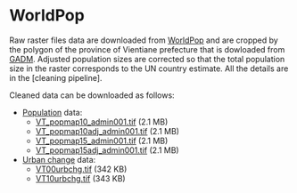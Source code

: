 
<!-- README.md is generated from README.Rmd. Please edit that file -->

# WorldPop

<!-- badges: start -->

<!-- badges: end -->

Raw raster files data are downloaded from
[WorldPop](https://www.worldpop.org) and are cropped by the polygon of
the province of Vientiane prefecture that is dowloaded from
[GADM](https://gadm.org). Adjusted population sizes are corrected so
that the total population size in the raster corresponds to the UN
country estimate. All the details are in the \[cleaning pipeline\].

Cleaned data can be downloaded as follows:

  - [Population](https://www.worldpop.org/geodata/summary?id=61)
        data:
      - [VT\_popmap10\_admin001.tif](https://www.dropbox.com/s/b1byouuilije6ly/VT_popmap10_admin001.tif?dl=0)
        (2.1
        MB)
      - [VT\_popmap10adj\_admin001.tif](https://www.dropbox.com/s/9ottfpf34oznywx/VT_popmap10adj_admin001.tif?dl=0)
        (2.1
        MB)
      - [VT\_popmap15\_admin001.tif](https://www.dropbox.com/s/kc8rq5mh6tq2sxk/VT_popmap15_admin001.tif?dl=0)
        (2.1
        MB)
      - [VT\_popmap15adj\_admin001.tif](https://www.dropbox.com/s/snthubnbx2i4en5/VT_popmap15adj_admin001.tif?dl=0)
        (2.1 MB)
  - [Urban change](https://www.worldpop.org/geodata/summary?id=1228)
    data:
      - [VT00urbchg.tif](https://www.dropbox.com/s/wdl4mqvod5w0x2t/VT00urbchg.tif?dl=0)
        (342
        KB)
      - [VT10urbchg.tif](https://www.dropbox.com/s/n8hqh2vs6b72fmi/VT10urbchg.tif?dl=0)
        (343 KB)
